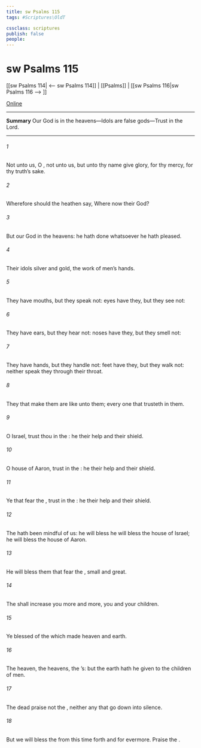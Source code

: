 ```yaml
---
title: sw Psalms 115
tags: #Scriptures\OldT

cssclass: scriptures
publish: false
people:
---
```


# sw Psalms 115
[[sw Psalms 114| <-- sw Psalms 114]] | [[Psalms]] | [[sw Psalms 116|sw Psalms 116 --> ]]

[Online](https://churchofjesuschrist.org/study/scriptures/ot/ps/115?lang=eng)

---
__Summary__
Our God is in the heavens—Idols are false gods—Trust in the Lord.

---
###### 1 
Not unto us, O , not unto us, but unto thy name give glory, for thy mercy,  for thy truth’s sake.

###### 2 
Wherefore should the heathen say, Where  now their God?

###### 3 
But our God  in the heavens: he hath done whatsoever he hath pleased.

###### 4 
Their idols  silver and gold, the work of men’s hands.

###### 5 
They have mouths, but they speak not: eyes have they, but they see not:

###### 6 
They have ears, but they hear not: noses have they, but they smell not:

###### 7 
They have hands, but they handle not: feet have they, but they walk not: neither speak they through their throat.

###### 8 
They that make them are like unto them;  every one that trusteth in them.

###### 9 
O Israel, trust thou in the : he  their help and their shield.

###### 10 
O house of Aaron, trust in the : he  their help and their shield.

###### 11 
Ye that fear the , trust in the : he  their help and their shield.

###### 12 
The  hath been mindful of us: he will bless  he will bless the house of Israel; he will bless the house of Aaron.

###### 13 
He will bless them that fear the ,  small and great.

###### 14 
The  shall increase you more and more, you and your children.

###### 15 
Ye  blessed of the  which made heaven and earth.

###### 16 
The heaven,  the heavens,  the ’s: but the earth hath he given to the children of men.

###### 17 
The dead praise not the , neither any that go down into silence.

###### 18 
But we will bless the  from this time forth and for evermore. Praise the .

